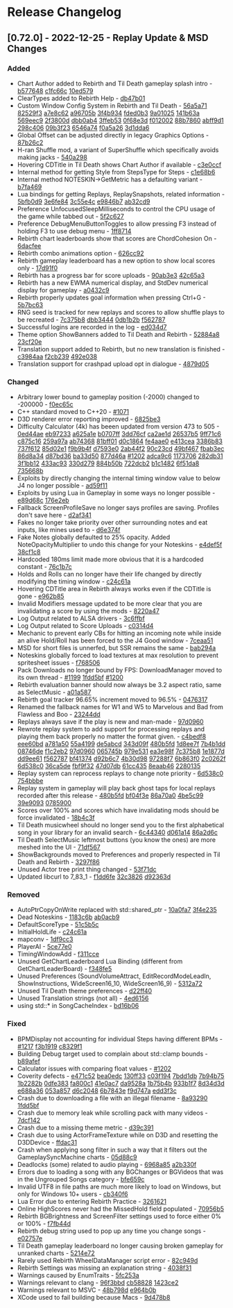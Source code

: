 # Release Changelog


## [0.72.0] - 2022-12-25 - Replay Update & MSD Changes

### Added
- Chart Author added to Rebirth and Til Death gameplay splash intro - [b577648](../../../commit/b57764807c03a61ef83be8fdb1f2f97ff2f63a7a) [c1fc66c](../../../commit/c1fc66c416b41a00f9c65248fcd9eb4dac5646cb) [10ed579](../../../commit/10ed579efbabf25f7ae12880d9772ec8c8de86a1)
- ClearTypes added to Rebirth Help - [db47b01](../../../commit/db47b01cda85c12a027faff8242a3d0da6b65846)
- Custom Window Config System in Rebirth and Til Death - [56a5a71](../../../commit/56a5a7144a1fa135f5247d818738ba1cd9e4801e) [82529f3](../../../commit/82529f34d5cb51bc93335439aceff02089229faf) [a7e8c62](../../../commit/a7e8c621bf3a69b80d9b1f0fb504e56a7c023205) [a96705b](../../../commit/a96705bd34e7a6b9c601ae71c9c0b93d38a33fa2) [3f4b934](../../../commit/3f4b93437ae10e2b0f9eec20f82149fc4e6b2275) [fded0b3](../../../commit/fded0b392b60060c31f927baad27bfcc1226c9a4) [9a01025](../../../commit/9a0102578796e6dec170092ec95a38fdd9e53c4f) [141b63a](../../../commit/141b63a7445d92b4a69ce3636085469e5cc0b27f) [569eec9](../../../commit/569eec910480b5e820f071f55c40c1dab0baf4e2) [2f3800d](../../../commit/2f3800dd7f8264601336fb7e8ee7ab09ff5ec9fc) [dbb0ab4](../../../commit/dbb0ab490a62faf7ddccba2a89fc6fa2fd67c5c2) [3ffeb53](../../../commit/3ffeb539cd3ea7acc808a6bfab7b0f9b87c2c65d) [0f68e3d](../../../commit/0f68e3d1b0dc0149a718aec51ab5f9cf6e8266b9) [f012002](../../../commit/f01200230cfcbc4ffe71278544e25a0c50787aed) [88b7860](../../../commit/88b78603cc020f05fb37fb67d609d879c4c3782a) [abff9d1](../../../commit/abff9d105a45cd0abedaa22284a23d206724d49d) [298c406](../../../commit/298c4063d260c022218e8d3cef7ab0089663c26d) [09b3f23](../../../commit/09b3f23868946a28079b59103b2420a27907698b) [6546a74](../../../commit/6546a74601ff4e7b465f4a3e6468cc578a5658cc) [f0a5a26](../../../commit/f0a5a26815f25200a4ef17a2f599f4a14c5cbe46) [3d1dda6](../../../commit/3d1dda648b38d92b3774f323079069e97379d85b)
- Global Offset can be adjusted directly in legacy Graphics Options - [87b26c2](../../../commit/87b26c2e4bb9729555f7c8f9e82abe0ed8f38395)
- H-ran Shuffle mod, a variant of SuperShuffle which specifically avoids making jacks - [540a298](../../../commit/540a29837402e0a840bd81ee87c2f6ba7290d687)
- Hovering CDTitle in Til Death shows Chart Author if available - [c3e0ccf](../../../commit/c3e0ccfcfc5f9a47aeecfa7834b4aeb7cdc6e5c5)
- Internal method for getting Style from StepsType for Steps - [c1e68b6](../../../commit/c1e68b6082f3df3838fff56c39f154286499e00c)
- Internal method NOTESKIN->GetMetric has a defaulting variant - [b7fa469](../../../commit/b7fa469f896eaacefdb078e84c684356bfb58197)
- Lua bindings for getting Replays, ReplaySnapshots, related information - [5bfb0d9](../../../commit/5bfb0d908d5995ab67f7f81393b4c636f6b9cc03) [3e6fe84](../../../commit/3e6fe84ba95a569716ff661e7d0987d6bb11597d) [3c55e4c](../../../commit/3c55e4c963686b346595dbae7fdb574bcb973f8f) [e9846b7](../../../commit/e9846b703aa92f7962566c8ed18328ae7c227fad) [ab32cd9](../../../commit/ab32cd97cbf9613dd036aa4fc7d705f521444ad4)
- Preference UnfocusedSleepMilliseconds to control the CPU usage of the game while tabbed out - [5f2c627](../../../commit/5f2c6278a5824a60af9f8ca03e468acf745e9e4a)
- Preference DebugMenuButtonToggles to allow pressing F3 instead of holding F3 to use debug menu - [1ff8714](../../../commit/1ff87144b04c8b9cd499a8c97a9a5ca65589a40e)
- Rebirth chart leaderboards show that scores are ChordCohesion On - [6dacfee](../../../commit/6dacfeed9cfbe32dca0e29c491391ce4bc86f9d2)
- Rebirth combo animations option - [626cc92](../../../commit/626cc92a789bef71dabd3d6d36e35fc3fc74da78)
- Rebirth gameplay leaderboard has a new option to show local scores only - [17d91f0](../../../commit/17d91f062f2bafb650c7d29d02bb1d4dd163b937)
- Rebirth has a progress bar for score uploads - [90ab3e3](../../../commit/90ab3e3b45d2fd9bae662366ee51268ad1b9bc4e) [42c65a3](../../../commit/42c65a361e97845cc6b3c916583b5061a354dc22)
- Rebirth has a new EWMA numerical display, and StdDev numerical display for gameplay - [a0432c9](../../../commit/a0432c9abee51420cdd072cd2dcc531655777eeb)
- Rebirth properly updates goal information when pressing Ctrl+G - [5b7bc63](../../../commit/5b7bc636b23524de5039a8878d9180223566f323)
- RNG seed is tracked for new replays and scores to allow shuffle plays to be recreated - [7c375b8](../../../commit/7c375b88a504ecc9035ea9a13842199f72cde65f) [dbb3444](../../../commit/dbb3444df9312c50e74b4b550c385ea53bbf241f) [0db1b2b](../../../commit/0db1b2b95f8fc497b788dcd723c142fd42389600) [f562787](../../../commit/f5627873724795a221db3ce7655865e8647440cc)
- Successful logins are recorded in the log - [ed034d7](../../../commit/ed034d737f8e40d43b78f16caac31929965bed15)
- Theme option ShowBanners added to Til Death and Rebirth - [52884a8](../../../commit/52884a8aa63c1e52c3c8d9c98eeff8bbc183f6f6) [23cf20e](../../../commit/23cf20e0799c6a3fc5f7b363b3d173632c030e75)
- Translation support added to Rebirth, but no new translation is finished - [c3984aa](../../../commit/c3984aae6bb8c8266e1cf436a6648de401ce8949) [f2cb239](../../../commit/f2cb2391facd7a02048e29e15af0b04fdf206ea2) [492e038](../../../commit/492e0380f3c62c4135030a3aeace24b6061bcf6d)
- Translation support for crashpad upload opt in dialogue - [4879d05](../../../commit/4879d0545f5c96a04d3756067f797df01dd2d26f)

### Changed
- Arbitrary lower bound to gameplay position (-2000) changed to -200000 - [f0ec65c](../../../commit/f0ec65cc4dfcec60cc0797c6d737cabb3b2e042c)
- C++ standard moved to C++20 - [#1071](../../../pull/1071)
- D3D renderer error reporting improved - [6825be3](../../../commit/6825be35183c67e3b816ee7182bd7b3567c4af9c)
- Difficulty Calculator (4k) has beeen updated from version 473 to 505 - [0ed44ae](../../../commit/0ed44ae4e1fc0d0627e002225d4cdcd06244e871) [eb97233](../../../commit/eb972332b59d57aa3f01249e5c7f231b0f6320e4) [a625a1e](../../../commit/a625a1e9ef28de5fb8616c5947db2c29fa095eff) [b0707ff](../../../commit/b0707ffb409a8be90339811c022445a8b184c92f) [3dd76cf](../../../commit/3dd76cf20f0fb1d4dbe72b50ae79fff80f5153bc) [ca2ae1d](../../../commit/ca2ae1d1c16bd580a8f3b763ac8f05a1e625196d) [26537b5](../../../commit/26537b5ea644be6e79f34c3571998174a1906f16) [9ff71c6](../../../commit/9ff71c64ea0805d841d8b1b2f91a831d4b542857) [c875c16](../../../commit/c875c16479518cb3b8b3eb5e55d2e5104eb173a1) [259a97a](../../../commit/259a97a15e8cbd8c04faa033223a3dd66743ebc6) [ab74368](../../../commit/ab743680ed299471f457e489276cf19e1a944df2) [81bff01](../../../commit/81bff01835d2bbfeae8eb6f54f194879c1b88a56) [d0c1864](../../../commit/d0c1864cbd8c03d83dbc53fe7966e8eebe9fb9ce) [fe4aae0](../../../commit/fe4aae09ac8384598c7fd4ebedf48e7d320303c3) [e413cea](../../../commit/e413cea42529191cd100b95d09b0707fb0115248) [3386b83](../../../commit/3386b83e4693db85d466b081e54995e5c085accc) [737f612](../../../commit/737f612b1b39886bae3b25f995889e909ec7edf0) [85d02e1](../../../commit/85d02e1e5a2f6819103f8560cd3337bd5795f576) [f9b9b4f](../../../commit/f9b9b4fb7a8187ffbfbcc553974153fa5e58109e) [d7593e0](../../../commit/d7593e0f6a6962c964d10231576f7651d805108f) [2ab44f2](../../../commit/2ab44f20825e623195d78e587320d20ce448ede3) [90c23cd](../../../commit/90c23cd595a362e45c973e7cb61c634f97334616) [49bf467](../../../commit/49bf467763ce08bf057ae5cd1acc1199d362e124) [fbab3ec](../../../commit/fbab3ec210f73429e8a05c225055431564683a31) [86d8a34](../../../commit/86d8a343f7733fb2b0ea9b277fbecce6082795fa) [d87bd36](../../../commit/d87bd36069b93aa64ce7239fa938ad97ea2a6ccf) [ba33d50](../../../commit/ba33d506b79de76187ff52ca239f72fd6457595a) [877d46a](../../../commit/877d46ae88f9d7d6c887a7e954192bd757399cc1) [#1202](../../../pull/1202) [adca9c6](../../../commit/adca9c6ad93a5b9db8356c1d20280260f74c839a) [1173706](../../../commit/11737066fc6189dd030bf4395f694528a96c81a3) [282db31](../../../commit/282db3135c4ab79a0e1bf0f5cb757e0793954cf3) [3f1bb12](../../../commit/3f1bb12f5219bc42928ec5c37cfef1ba07692b8e) [433ac93](../../../commit/433ac93e2075f96a79de0a4b77a18dcf2aea146b) [330d279](../../../commit/330d2791d6495b41814c613472d5c003278aefbd) [884b50b](../../../commit/884b50bde67c0742b7bd576333d86f87199a2599) [722dcb2](../../../commit/722dcb2de9ee3861f4931b8dcaa6563d8d08ab1c) [b1c1482](../../../commit/b1c1482d4c82c8fbd2a20ea5251581c0a99fbd28) [6f51da8](../../../commit/6f51da843f9902fc034023b8235e55714863b2b5) [735668b](../../../commit/735668b24d0f708fcd50c914ae1cb4ae13fa7fce)
- Exploits by directly changing the internal timing window value to below J4 no longer possible - [ad59f11](../../../commit/ad59f1113f5883ff7cc3b2c0e7d92917398c81bc)
- Exploits by using Lua in Gameplay in some ways no longer possible - [e89d68c](../../../commit/e89d68ce83a0a686fa892e27c49f61355cdc7376) [176e2eb](../../../commit/176e2ebe5d20d70c8ccaf72d3ef36267cf097f31)
- Fallback ScreenProfileSave no longer says profiles are saving. Profiles don't save here - [d2af341](../../../commit/d2af341ca94aa5af7b49212123b916192982db5d)
- Fakes no longer take priority over other surrounding notes and eat inputs, like mines used to - [d6e374f](../../../commit/d6e374f7054f3fb7fae6e863ce4796ac67c9e121)
- Fake Notes globally defaulted to 25% opacity. Added NoteOpacityMultiplier to undo this change for your Noteskins - [e4def5f](../../../commit/e4def5fa4075f4d9138cf449fcb5c6f2cdc421cc) [38cf1c8](../../../commit/38cf1c8d403952540567364a9faa37ddcfef605b)
- Hardcoded 180ms limit made more obvious that it is a hardcoded constant - [76c1b7c](../../../commit/76c1b7ca4c6b4cfc6576f5f791b0795fe6ab56f9)
- Holds and Rolls can no longer have their life changed by directly modifying the timing window - [c24c61a](../../../commit/c24c61a31d20df2eacf6433d4c17858bcefb602c)
- Hovering CDTitle area in Rebirth always works even if the CDTitle is gone - [e962b85](../../../commit/e962b85ae68c0ebc6ecb03ca809b0ebd0289f15f)
- Invalid Modifiers message updated to be more clear that you are invalidating a score by using the mods - [8220a47](../../../commit/8220a476af45e16b18908f67e00f10482e5c7ae3)
- Log Output related to ALSA drivers - [3c6ffbf](../../../commit/3c6ffbff890f620c3e3d3785802c499cbaab314e)
- Log Output related to Score Uploads - [c0314d4](../../../commit/c0314d4ce24ac1098f2b911e5d470fb84a5c5b80)
- Mechanic to prevent early CBs for hitting an incoming note while inside an alive Hold/Roll has been forced to the J4 Good window - [7ceaa51](../../../commit/7ceaa518a6fcd8a3ba0ab171992a00892406619d)
- MSD for short files is unnerfed, but SSR remains the same - [bab294a](../../../commit/bab294a54e02da79d02ea8e3ba704478e1079b2d)
- Noteskins globally forced to load textures at max resolution to prevent spritesheet issues - [f768506](../../../commit/f768506a06c2a053e202ba76df476e7ec5bd926b)
- Pack Downloads no longer bound by FPS: DownloadManager moved to its own thread - [#1199](../../../pull/1199) [1fdd5bf](../../../commit/1fdd5bf6d0ba0241e63c17f1e5231c768eac42f2) [#1200](../../../pull/1200)
- Rebirth evaluation banner should now always be 3.2 aspect ratio, same as SelectMusic - [a01a587](../../../commit/a01a58796c7ac5a74e59edb44696f3d0b122b6e1)
- Rebirth goal tracker 96.65% increment moved to 96.5% - [0476317](../../../commit/047631753073641bc6d0e38d586bbe6e02ea5dcd)
- Renamed the fallback names for W1 and W5 to Marvelous and Bad from Flawless and Boo - [23244dd](../../../commit/23244dd4646d0dc2b36db150073ef8c7e792b888)
- Replays always save if the play is new and man-made - [97d0960](../../../commit/97d0960a0877a6376002fa7da59857af3f59c09d)
- Rewrote replay system to add support for processing replays and playing them back properly no matter the format given. - [c4bedf8](../../../commit/c4bedf833bfac46cc8934dd676c2a6767b43323a) [eee60bd](../../../commit/eee60bd7195e04dfe92a954ada4dc2d8c5399b2c) [a781a50](../../../commit/a781a509decc8f9653c09ca7f4f4280d6b988a8d) [55a4199](../../../commit/55a4199bf5be73638093db6136fac5215440e54e) [de5abcd](../../../commit/de5abcd22c4652f6cd442b5e86e602fcab94e18f) [343d09f](../../../commit/343d09f053f533a3df9a9e314c84e38103e5b857) [480b5fd](../../../commit/480b5fd9089494cf9ff6434c45bb24264794f23a) [1d8ee7f](../../../commit/1d8ee7f741a9a96eacb384eeaa6bd043044f7fd3) [7b4b1dd](../../../commit/7b4b1dd8eb504a0aeeeec4eaf5bd48f130577b0b) [08746de](../../../commit/08746dea47f1d6bad497639d2eef2f58446f858b) [f1c2eb2](../../../commit/f1c2eb23f9329a331a83d57ba80ae7ed16d12e1e) [97d0960](../../../commit/97d0960a0877a6376002fa7da59857af3f59c09d) [065745b](../../../commit/065745b1360ea82da7d1b25dcaec0f3ff5ac4c1b) [979e531](../../../commit/979e53147d7433ba7ef1ed4bb22d0e4ba3234b6d) [ea3e98f](../../../commit/ea3e98f0b126bc5e63c190c8ef5206ad003169e3) [7c375b8](../../../commit/7c375b88a504ecc9035ea9a13842199f72cde65f) [1e1877d](../../../commit/1e1877d1d65186dcd325e14620ae93adf90ccf78) [dd9ee61](../../../commit/dd9ee61acf857180c1d26d84ce2ad4794f8fa5cd) [f562787](../../../commit/f5627873724795a221db3ce7655865e8647440cc) [bf41374](../../../commit/bf41374ca60c14ae4d3220b2a27e0f3ce76806a1) [d92b6c7](../../../commit/d92b6c7fb2d2df35224ddb886a9cb5159988e299) [4b30d98](../../../commit/4b30d989c3e8d9aa2e52e2636b0c4304648ef44b) [97288f7](../../../commit/97288f78297c77684ac4aea6fa8ca976f6432a2c) [6b863f0](../../../commit/6b863f0e6a11e782914b2d07b1050049df742ebb) [2c0262f](../../../commit/2c0262fb8f9e3948b264af61cf33aa63e4efb705) [6d538c0](../../../commit/6d538c01bffe599d0d33f4b5d31c493835d401a8) [36ca5de](../../../commit/36ca5de2a83eac3176e0209a9e781e7d6e58af47) [fbf9f32](../../../commit/fbf9f32cc10f3f984e2be4e9a2d1c3c2c16cf111) [47d07db](../../../commit/47d07db6fe9fd516c0944c2f5b34ef2a5c6712ac) [61cc435](../../../commit/61cc435036c1bcb6d75acd1d5c09a229736a37c9) [8eaab46](../../../commit/8eaab46fee883c810f24db0a6a7bff7b4d3a553b) [2280135](../../../commit/2280135d92fd8fd44baa2a5998f997507b15915e)
- Replay system can reprocess replays to change note priority - [6d538c0](../../../commit/6d538c01bffe599d0d33f4b5d31c493835d401a8) [754bbbe](../../../commit/754bbbe038ff4de3670c165bb83b759db4961a09) 
- Replay system in gameplay will play back ghost taps for local replays recorded after this release - [480b5fd](../../../commit/480b5fd9089494cf9ff6434c45bb24264794f23a) [bf04f3e](../../../commit/bf04f3eb726e8703b69b4a37428c086b3da0e9e4) [86a70a0](../../../commit/86a70a011c15f510c5ced027ef44889f9c0b3215) [4be5c99](../../../commit/4be5c99b50eb78079fc9b9a6a24ce1c74cab41ae) [39e9093](../../../commit/39e909315cb870e4547665ffa1fe2a268cd1347a) [0785900](../../../commit/078590018781d142d912b4b9e1a3b8653e9def87)
- Scores over 100% and scores which have invalidating mods should be force invalidated - [18b4c3f](../../../commit/18b4c3f62b10baf199aa6f29d8f6df25309b00d6)
- Til Death musicwheel should no longer send you to the first alphabetical song in your library for an invalid search - [6c44340](../../../commit/6c443405964ffa4a46724f5f0086a21d25788054) [d061a14](../../../commit/d061a1467638e9630decea1e941edafe13af34e2) [86a2d6c](../../../commit/86a2d6c6955fe99dd6fc1b83e93bc7ccf82a36be)
- Til Death SelectMusic leftmost buttons (you know the ones) are more meshed into the UI - [71df567](../../../commit/71df567990f65c40a782a7580981a5300c31237a)
- ShowBackgrounds moved to Preferences and properly respected in Til Death and Rebirth - [3297f86](../../../commit/3297f86a1931cc7ea4e754da696187f49023576e)
- Unused Actor tree print thing changed - [53f71dc](../../../commit/53f71dcef8ca537f16f34b6065772bf0174ac125)
- Updated libcurl to 7_83_1 - [f1dd6fe](../../../commit/f1dd6fecc8fdf41a59aa00bd3e7d5609b906d04c) [32c3826](../../../commit/32c382682a081c35f16aa7a1382af3451ed973bb) [d92363d](../../../commit/d92363dbcb3571d093a73f9b3027f82e39d2b702)

### Removed
- AutoPtrCopyOnWrite replaced with std::shared_ptr - [10a0fa7](../../../commit/10a0fa7f98976f02dc114d957002e4480f89b86e) [3f4e235](../../../commit/3f4e235f0f1dee5157855615c46b999bed96a719)
- Dead Noteskins - [1183c6b](../../../commit/1183c6b9563d86cab125907ea2b5c19fd250e800) [ab0acb9](../../../commit/ab0acb9be7127c2151d2ff6b4aed5cbe3bde9105)
- DefaultScoreType - [51c5b5c](../../../commit/51c5b5c84bff6153f2717b41fe8c43cb771925c5)
- InitialHoldLife - [c24c61a](../../../commit/c24c61a31d20df2eacf6433d4c17858bcefb602c)
- mapconv - [1df9cc3](../../../commit/1df9cc3b9cdafc0227e2f09dc6755eb8875d0d36)
- PlayerAI - [5ce77e0](../../../commit/5ce77e005824fc26856439743bd19d7377353eda)
- TimingWindowAdd - [f311cce](../../../commit/f311cce0346492461ac2d5ad93395653ce0e1b57)
- Unused GetChartLeaderboard Lua Binding (different from GetChartLeaderBoard) - [f348fe5](../../../commit/f348fe52543f6686f33b0d21e5a15f9699e83aab)
- Unused Preferences (SoundVolumeAttract, EditRecordModeLeadIn, ShowInstructions, WideScreen16_10, WideScreen16_9) - [5312a72](../../../commit/5312a727da76c7414afc787fb59794051f19700a)
- Unused Til Death theme preferences - [d22ff40](../../../commit/d22ff40a7d63d16680430266616fa0d2ee46158a)
- Unused Translation strings (not all) - [4ed6156](../../../commit/4ed61569c16743e5f4b0c9e9e989498208cbf150)
- using std::* in SongCacheIndex - [bd16b06](../../../commit/bd16b06853ea402799f5482f8f64d6d2cf365883)

### Fixed
- BPMDisplay not accounting for individual Steps having different BPMs - [#1217](../../../pull/1217) [f3b1919](../../../commit/f3b1919bb0f15f63799dba19bde4febaf4c06340) [c8329f1](../../../commit/c8329f13c7f3fe33448affdc08d8e163da595052)
- Building Debug target used to complain about std::clamp bounds - [b89afef](../../../commit/b89afef6dd02b0e68de7dd9ace984b9c9ab875ed)
- Calculator issues with comparing float values - [#1202](../../../pull/1202)
- Coverity defects - [e471c52](../../../commit/e471c527803f3636f79244f1af4cb191703d2c1a) [bea0edc](../../../commit/bea0edc3f0cb4d683242f4eca0183247a7a5a697) [130ff33](../../../commit/130ff33523248d964d8e4f8afb1e4b54d19e2aef) [c03f194](../../../commit/c03f194be26ef9c400566c212ace163150778fbf) [7bdd1db](../../../commit/7bdd1db2e5a30acf4c7b134030495883034797ad) [7b94b75](../../../commit/7b94b754263dead3404852f7ec075a8636813888) [1b2282b](../../../commit/1b2282b0fbed5d9954a712f9a4f75de4d6555439) [0dfe383](../../../commit/0dfe383d3f5a95049ea1f5bd3ab42e99bb2a5fe4) [fa800c1](../../../commit/fa800c1715b332748a50074bd75824f84a17e9c1) [41e0ac7](../../../commit/41e0ac7430828cbca173cc80b18783f6caf721d4) [da9528a](../../../commit/da9528a3ccb1c71240df89f0a91cd0cd662b1c65) [1b75b4b](../../../commit/1b75b4b0bf7b00f02a6543ff1ec88203e8971a68) [933b1f7](../../../commit/933b1f7aff490cf048a5cd2b5966153795433e34) [8d34d3d](../../../commit/8d34d3d1d3336bd6f850dc37aec22454d5d70915) [e688a36](../../../commit/e688a36bab7b5ee1aa726092d3c4d05e5c6a702b) [053a857](../../../commit/053a8576c61b825e86bc57857d82bddbd9b154ec) [d6c2048](../../../commit/d6c2048938d7d34ad212954cbffcef2b5059c90a) [6b7843e](../../../commit/6b7843e8dc57799856b3f13fc59bc4e1fe3a34c3) [f9d747a](../../../commit/f9d747a6a71661591e8eda21453f62ad335c35af) [edd3f3c](../../../commit/edd3f3c47c1651079b9e452403ce200567ac3051)
- Crash due to downloading a file with an illegal filename - [8a93290](../../../commit/8a9329009edec1e6c7d14b507b741aff7457dd15) [1fdd5bf](../../../commit/1fdd5bf6d0ba0241e63c17f1e5231c768eac42f2)
- Crash due to memory leak while scrolling pack with many videos - [7dcf142](../../../commit/7dcf142091cbf360ebe8bf64a0e791a0e9a14696)
- Crash due to a missing theme metric - [d39c391](../../../commit/d39c391b803d00322d4e96db4e582bb78d47aaf8)
- Crash due to using ActorFrameTexture while on D3D and resetting the D3DDevice - [ffdac31](../../../commit/ffdac317cc6ecf2aa85f6b18f2ff18daee33a05e)
- Crash when applying song filter in such a way that it filters out the GameplaySyncMachine charts - [05d88c9](../../../commit/05d88c971d20c264d09e052fc6801a97b0c7c2c1)
- Deadlocks (some) related to audio playing - [6968a85](../../../commit/6968a853333ab07dde3d0f2b26a6168faf07629c) [a2b330f](../../../commit/a2b330f9734e33530ceac3a4f850f3bde99058ec)
- Errors due to loading a song with any BGChanges or BGVideos that was in the Ungrouped Songs category - [bfe659c](../../../commit/bfe659cdc8706f7527de19e26cca753fdebe0623)
- Invalid UTF8 in file paths are much more likely to load on Windows, but only for Windows 10+ users - [cb340f6](../../../commit/cb340f62b99edac7ee3cccc0719bd27fb30fb09a)
- Lua Error due to entering Rebirth Practice - [3261621](../../../commit/32616216304cd211fed701ba6f5305aa018d584a)
- Online HighScores never had the MissedHold field populated - [70956b5](../../../commit/70956b577bd826c74829098394572b4d8f4ecb51)
- Rebirth BGBrightness and ScreenFilter settings used to force either 0% or 100% - [f7fb44d](../../../commit/f7fb44d9353a88b01e3c830ae3aabfb4ca681eb9)
- Rebirth debug string used to pop up any time you change songs - [e02757e](../../../commit/e02757e2211c5b238fa2f3f3259e76d56dde0f78)
- Til Death gameplay leaderboard no longer causing broken gameplay for unranked charts - [5214e72](../../../commit/5214e727e8d711d98b467bb127e2365a0ee71cb2)
- Rarely used Rebirth WheelDataManager script error - [82c949d](../../../commit/82c949d72f1c3db284d8f7ec01e271249b9c6281)
- Rebirth Settings was missing an explanation string - [4038f31](../../../commit/4038f31e7017c4cc75e27b36e040fb8162a65f8b)
- Warnings caused by EnumTraits - [5fc253a](../../../commit/5fc253a2db29dc03b9f938b9ea8ed8fdf5e93672)
- Warnings relevant to clang - [96f3bbd](../../../commit/96f3bbd7200b43369c2a89c0b349d67ea91792fa) [cb58828](../../../commit/cb58828b8189fc71bbfff0a3b2b68ca6a88d9ab5) [1423ce2](../../../commit/1423ce21ba7af7a38c61350e9bdfa6f44cc76419)
- Warnings relevant to MSVC - [48b798d](../../../commit/48b798dcec0e2905f2459740be992c14db7d6ea2) [e964b0b](../../../commit/e964b0ba0573b75dc634b69662c545f00922df1d)
- XCode used to fail building because Macs - [9d478b8](../../../commit/9d478b805b214b196ec40ce57155e77085d95269)